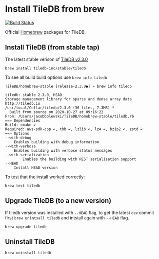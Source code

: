 # Install TileDB from brew

[![Build Status](https://travis-ci.org/TileDB-Inc/homebrew-stable.svg?branch=master)](https://travis-ci.org/TileDB-Inc/homebrew-stable)

Official [Homebrew](https://brew.sh/) packages for TileDB.

## Install TileDB (from stable tap)

The latest stable verison of [TileDB v2.3.0](https://github.com/TileDB-Inc/TileDB/releases/tag/2.3.0)

```
brew install tiledb-inc/stable/tiledb
```

To see all build build options use `brew info tiledb`

```
TileDB/homebrew-stable [release-2.3.0●] » brew info tiledb

tiledb: stable 2.3.0, HEAD
Storage management library for sparse and dense array data
http://tiledb.io
/usr/local/Cellar/tiledb/2.3.0 (36 files, 7.3MB) *
  Built from source on 2020-10-27 at 09:16:22
From: /Users/jacobbolewski/TileDB/homebrew-stable/tiledb.rb
==> Dependencies
Build: cmake ✔
Required: aws-sdk-cpp ✔, tbb ✔, lzlib ✔, lz4 ✔, bzip2 ✔, zstd ✔
==> Options
--with-debug
	Enables building with debug information
--with-verbose
	Enables building with verbose status messages
--with-serialization
        Enables the building with REST serialization support
--HEAD
	Install HEAD version
```

To test that the install worked correctly:

```
brew test tiledb
```

## Upgrade TileDB (to a new version)

If tiledb version was installed with `--HEAD` flag, to get the latest `dev` commit first `brew unintsall tiledb` and intstall again with `--HEAD` flag. 

```
brew upgrade tiledb
```

## Uninstall TileDB

```
brew uninstall tiledb
```
